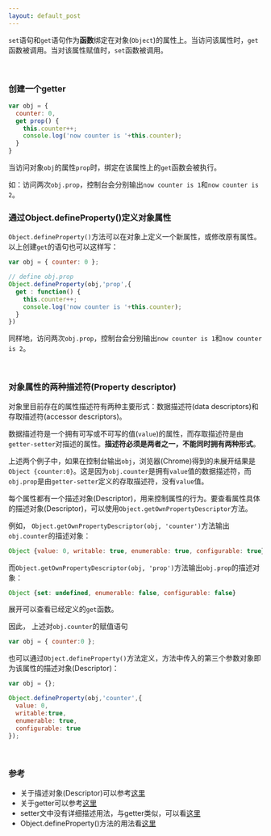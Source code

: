 ```yaml
---
layout: default_post
---
```


`set`语句和`get`语句作为**函数**绑定在对象(`Object`)的属性上。当访问该属性时，`get`函数被调用。当对该属性赋值时，`set`函数被调用。

<br/>

### 创建一个getter

```javascript
var obj = {
  counter: 0,
  get prop() {
    this.counter++;
    console.log('now counter is '+this.counter);
  }
}
```

当访问对象`obj`的属性`prop`时，绑定在该属性上的`get`函数会被执行。

如：访问两次`obj.prop`，控制台会分别输出`now counter is 1`和`now counter is 2`。

### 通过Object.defineProperty()定义对象属性

`Object.defineProperty()`方法可以在对象上定义一个新属性，或修改原有属性。以上创建`get`的语句也可以这样写：

```javascript
var obj = { counter: 0 };

// define obj.prop
Object.defineProperty(obj,'prop',{
  get : function() {
    this.counter++;
    console.log('now counter is '+this.counter);
  }
})
```
同样地，访问两次`obj.prop`，控制台会分别输出`now counter is 1`和`now counter is 2`。

<br/>

### 对象属性的两种描述符(Property descriptor)


对象里目前存在的属性描述符有两种主要形式：数据描述符(data descriptors)和存取描述符(accessor descriptors)。

数据描述符是一个拥有可写或不可写的值(`value`)的属性，而存取描述符是由`getter-setter`对描述的属性。**描述符必须是两者之一，不能同时拥有两种形式**。

上述两个例子中，如果在控制台输出`obj`，浏览器(Chrome)得到的未展开结果是`Object {counter:0}`。这是因为`obj.counter`是拥有`value`值的数据描述符，而`obj.prop`是由`getter-setter`定义的存取描述符，没有`value`值。

每个属性都有一个描述对象(Descriptor)，用来控制属性的行为。要查看属性具体的描述对象(Descriptor)，可以使用`Object.getOwnPropertyDescriptor`方法。

例如， `Object.getOwnPropertyDescriptor(obj, 'counter')`方法输出`obj.counter`的描述对象：

```javascript
Object {value: 0, writable: true, enumerable: true, configurable: true}
```

而`Object.getOwnPropertyDescriptor(obj, 'prop')`方法输出`obj.prop`的描述对象：

```javascript
Object {set: undefined, enumerable: false, configurable: false}
```

展开可以查看已经定义的`get`函数。

因此， 上述对`obj.counter`的赋值语句

```javascript
var obj = { counter:0 };
```

也可以通过`Object.defineProperty()`方法定义，方法中传入的第三个参数对象即为该属性的描述对象(Descriptor)：

```javascript
var obj = {};

Object.defineProperty(obj,'counter',{
  value: 0,
  writable:true,
  enumerable: true,
  configurable: true
});
```

<br/>

### 参考

* 关于描述对象(Descriptor)可以参考[这里](http://es6.ruanyifeng.com/#docs/object#属性的可枚举性)
* 关于getter可以参考[这里](https://developer.mozilla.org/zh-CN/docs/Web/JavaScript/Reference/Functions/get)
* setter文中没有详细描述用法，与getter类似，可以看[这里](https://developer.mozilla.org/zh-CN/docs/Web/JavaScript/Reference/Functions/set)
* Object.defineProperty()方法的用法看[这里](https://developer.mozilla.org/en-US/docs/Web/JavaScript/Reference/Global_Objects/Object/defineProperty)
